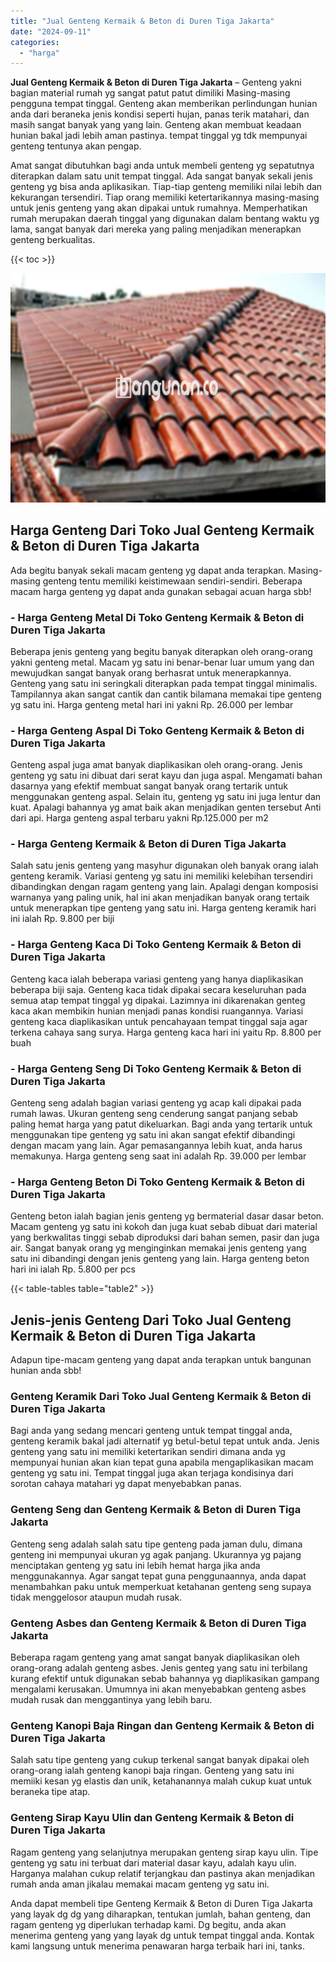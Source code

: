 ```yaml
---
title: "Jual Genteng Kermaik & Beton di Duren Tiga Jakarta"
date: "2024-09-11"
categories: 
  - "harga"
---
```


**Jual Genteng Kermaik & Beton di Duren Tiga Jakarta** – Genteng yakni bagian material rumah yg sangat patut patut dimiliki Masing-masing pengguna tempat tinggal. Genteng akan memberikan perlindungan hunian anda dari beraneka jenis kondisi seperti hujan, panas terik matahari, dan masih sangat banyak yang yang lain. Genteng akan membuat keadaan hunian bakal jadi lebih aman pastinya. tempat tinggal yg tdk mempunyai genteng tentunya akan pengap.

Amat sangat dibutuhkan bagi anda untuk membeli genteng yg sepatutnya diterapkan dalam satu unit tempat tinggal. Ada sangat banyak sekali jenis genteng yg bisa anda aplikasikan. Tiap-tiap genteng memiliki nilai lebih dan kekurangan tersendiri. Tiap orang memiliki ketertarikannya masing-masing untuk jenis genteng yang akan dipakai untuk rumahnya. Memperhatikan rumah merupakan daerah tinggal yang digunakan dalam bentang waktu yg lama, sangat banyak dari mereka yang paling menjadikan menerapkan genteng berkualitas.

{{< toc >}}

![Jual Genteng Kermaik & Beton di Duren Tiga Jakarta](/images/genteng-minimalis-murah01.png)

## Harga Genteng Dari Toko Jual Genteng Kermaik & Beton di Duren Tiga Jakarta

Ada begitu banyak sekali macam genteng yg dapat anda terapkan. Masing-masing genteng tentu memiliki keistimewaan sendiri-sendiri. Beberapa macam harga genteng yg dapat anda gunakan sebagai acuan harga sbb!

### \- Harga Genteng Metal Di Toko Genteng Kermaik & Beton di Duren Tiga Jakarta

Beberapa jenis genteng yang begitu banyak diterapkan oleh orang-orang yakni genteng metal. Macam yg satu ini benar-benar luar umum yang dan mewujudkan sangat banyak orang berhasrat untuk menerapkannya. Genteng yang satu ini seringkali diterapkan pada tempat tinggal minimalis. Tampilannya akan sangat cantik dan cantik bilamana memakai tipe genteng yg satu ini. Harga genteng metal hari ini yakni Rp. 26.000 per lembar

### \- Harga Genteng Aspal Di Toko Genteng Kermaik & Beton di Duren Tiga Jakarta

Genteng aspal juga amat banyak diaplikasikan oleh orang-orang. Jenis genteng yg satu ini dibuat dari serat kayu dan juga aspal. Mengamati bahan dasarnya yang efektif membuat sangat banyak orang tertarik untuk menggunakan genteng aspal. Selain itu, genteng yg satu ini juga lentur dan kuat. Apalagi bahannya yg amat baik akan menjadikan genten tersebut Anti dari api. Harga genteng aspal terbaru yakni Rp.125.000 per m2

### \- Harga Genteng Kermaik & Beton di Duren Tiga Jakarta

Salah satu jenis genteng yang masyhur digunakan oleh banyak orang ialah genteng keramik. Variasi genteng yg satu ini memiliki kelebihan tersendiri dibandingkan dengan ragam genteng yang lain. Apalagi dengan komposisi warnanya yang paling unik, hal ini akan menjadikan banyak orang tertaik untuk menerapkan tipe genteng yang satu ini. Harga genteng keramik hari ini ialah Rp. 9.800 per biji

### \- Harga Genteng Kaca Di Toko Genteng Kermaik & Beton di Duren Tiga Jakarta

Genteng kaca ialah beberapa variasi genteng yang hanya diaplikasikan beberapa biji saja. Genteng kaca tidak dipakai secara keseluruhan pada semua atap tempat tinggal yg dipakai. Lazimnya ini dikarenakan genteg kaca akan membikin hunian menjadi panas kondisi ruangannya. Variasi genteng kaca diaplikasikan untuk pencahayaan tempat tinggal saja agar terkena cahaya sang surya. Harga genteng kaca hari ini yaitu Rp. 8.800 per buah

### \- Harga Genteng Seng Di Toko Genteng Kermaik & Beton di Duren Tiga Jakarta

Genteng seng adalah bagian variasi genteng yg acap kali dipakai pada rumah lawas. Ukuran genteng seng cenderung sangat panjang sebab paling hemat harga yang patut dikeluarkan. Bagi anda yang tertarik untuk menggunakan tipe genteng yg satu ini akan sangat efektif dibandingi dengan macam yang lain. Agar pemasangannya lebih kuat, anda harus memakunya. Harga genteng seng saat ini adalah Rp. 39.000 per lembar

### \- Harga Genteng Beton Di Toko Genteng Kermaik & Beton di Duren Tiga Jakarta

Genteng beton ialah bagian jenis genteng yg bermaterial dasar dasar beton. Macam genteng yg satu ini kokoh dan juga kuat sebab dibuat dari material yang berkwalitas tinggi sebab diproduksi dari bahan semen, pasir dan juga air. Sangat banyak orang yg menginginkan memakai jenis genteng yang satu ini dibandingi dengan jenis genteng yang lain. Harga genteng beton hari ini ialah Rp. 5.800 per pcs

{{< table-tables table="table2" >}}

## Jenis-jenis Genteng Dari Toko Jual Genteng Kermaik & Beton di Duren Tiga Jakarta

Adapun tipe-macam genteng yang dapat anda terapkan untuk bangunan hunian anda sbb!

### Genteng Keramik Dari Toko Jual Genteng Kermaik & Beton di Duren Tiga Jakarta

Bagi anda yang sedang mencari genteng untuk tempat tinggal anda, genteng keramik bakal jadi alternatif yg betul-betul tepat untuk anda. Jenis genteng yang satu ini memiliki ketertarikan sendiri dimana anda yg mempunyai hunian akan kian tepat guna apabila mengaplikasikan macam genteng yg satu ini. Tempat tinggal juga akan terjaga kondisinya dari sorotan cahaya matahari yg dapat menyebabkan panas.

### Genteng Seng dan Genteng Kermaik & Beton di Duren Tiga Jakarta

Genteng seng adalah salah satu tipe genteng pada jaman dulu, dimana genteng ini mempunyai ukuran yg agak panjang. Ukurannya yg pajang menciptakan genteng yg satu ini lebih hemat harga jika anda menggunakannya. Agar sangat tepat guna penggunaannya, anda dapat menambahkan paku untuk memperkuat ketahanan genteng seng supaya tidak menggelosor ataupun mudah rusak.

### Genteng Asbes dan Genteng Kermaik & Beton di Duren Tiga Jakarta

Beberapa ragam genteng yang amat sangat banyak diaplikasikan oleh orang-orang adalah genteng asbes. Jenis genteg yang satu ini terbilang kurang efektif untuk digunakan sebab bahannya yg diaplikasikan gampang mengalami kerusakan. Umumnya ini akan menyebabkan genteng asbes mudah rusak dan menggantinya yang lebih baru.

### Genteng Kanopi Baja Ringan dan Genteng Kermaik & Beton di Duren Tiga Jakarta

Salah satu tipe genteng yang cukup terkenal sangat banyak dipakai oleh orang-orang ialah genteng kanopi baja ringan. Genteng yang satu ini memiiki kesan yg elastis dan unik, ketahanannya malah cukup kuat untuk beraneka tipe atap.

### Genteng Sirap Kayu Ulin dan Genteng Kermaik & Beton di Duren Tiga Jakarta

Ragam genteng yang selanjutnya merupakan genteng sirap kayu ulin. Tipe genteng yg satu ini terbuat dari material dasar kayu, adalah kayu ulin. Harganya malahan cukup relatif terjangkau dan pastinya akan menjadikan rumah anda aman jikalau memakai macam genteng yg satu ini.

Anda dapat membeli tipe Genteng Kermaik & Beton di Duren Tiga Jakarta yang layak dg dg yang diharapkan, tentukan jumlah, bahan genteng, dan ragam genteng yg diperlukan terhadap kami. Dg begitu, anda akan menerima genteng yang yang layak dg untuk tempat tinggal anda. Kontak kami langsung untuk menerima penawaran harga terbaik hari ini, tanks.
